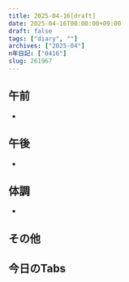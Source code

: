 ```yaml
---
title: 2025-04-16[draft]
date: 2025-04-16T00:00:00+09:00
draft: false
tags: ["diary", ""]
archives: ["2025-04"]
n年日記: ["0416"]
slug: 261967
---
```

## 午前
- 
## 午後
- 
## 体調
- 
## その他
## 今日のTabs